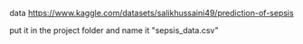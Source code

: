 data https://www.kaggle.com/datasets/salikhussaini49/prediction-of-sepsis

put it in the project folder and name it "sepsis_data.csv"
